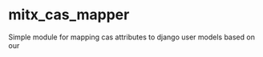 mitx_cas_mapper
===============

Simple module for mapping cas attributes to django user models based on our
